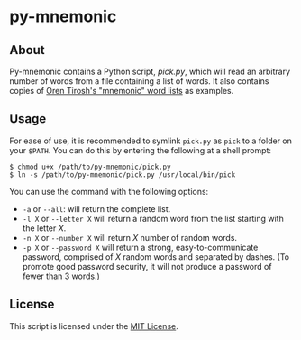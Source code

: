 # py-mnemonic

## About

Py-mnemonic contains a Python script, *pick.py*, which will read an arbitrary number of words from a file containing a list of words. It also contains copies of [Oren Tirosh's "mnemonic" word lists][1] as examples.

## Usage

For ease of use, it is recommended to symlink `pick.py` as `pick` to a folder on your `$PATH`. You can do this by entering the following at a shell prompt:

    $ chmod u+x /path/to/py-mnemonic/pick.py
    $ ln -s /path/to/py-mnemonic/pick.py /usr/local/bin/pick

You can use the command with the following options:

- `-a` or `--all`: will return the complete list.
- `-l X` or `--letter X` will return a random word from the list starting with the letter *X*.
- `-n X` or `--number X` will return *X* number of random words.
- `-p X` or `--password X` will return a strong, easy-to-communicate password, comprised of *X* random words and separated by dashes. (To promote good password security, it will not produce a password of fewer than 3 words.)

## License

This script is licensed under the [MIT License][2].


[1]: https://web.archive.org/web/20090918202746/http://tothink.com/mnemonic/wordlist.html "Wayback Machine snapshot of Oren Tirosh's web page"
[2]: https://opensource.org/licenses/MIT "MIT License at opensource.org"
